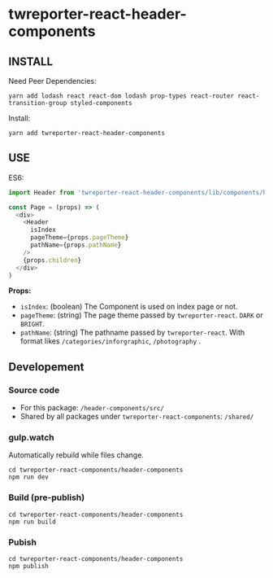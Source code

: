 # twreporter-react-header-components

## INSTALL

Need Peer Dependencies: 

```
yarn add lodash react react-dom lodash prop-types react-router react-transition-group styled-components
```

Install:

```
yarn add twreporter-react-header-components
```

## USE

ES6:

```javascript
import Header from 'twreporter-react-header-components/lib/components/header'

const Page = (props) => (
  <div>
    <Header
      isIndex
      pageTheme={props.pageTheme}
      pathName={props.pathName}
    />
    {props.children}
  </div>
)
```

**Props:**

* `isIndex`: (boolean) The Component is used on index page or not.
* `pageTheme`: (string) The page theme passed by `twreporter-react`. `DARK` or `BRIGHT`.
* `pathName`: (string) The pathname passed by `twreporter-react`. With format likes `/categories/inforgraphic`, `/photography` .

## Developement

### Source code

* For this package: `/header-components/src/`
* Shared by all packages under `twreporter-react-components`: `/shared/`

### gulp.watch

Automatically rebuild while files change.

```
cd twreporter-react-components/header-components
npm run dev
```

### Build (pre-publish)

```
cd twreporter-react-components/header-components
npm run build
```

### Pubish

```
cd twreporter-react-components/header-components
npm publish
```
